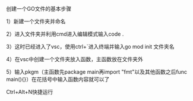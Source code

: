 创建一个GO文件的基本步骤

1）新建一个文件夹并命名

2）进入文件夹并利用cmd进入编辑模式输入code .

3）这时已经进入了vsc，使用ctrl+`进入终端并输入go mod init 文件夹名

4）在vsc中创建一个文件夹放入函数，主函数放在文件夹外

5）输入pkgm（主函数先package main再import "fmt"以及其他函数之后func main(){}）在花括号中输入函数内容就可以了

Ctrl+Alt+N快捷运行